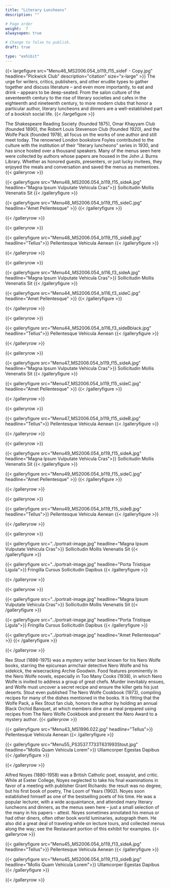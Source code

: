 ```yaml
---
title: "Literary Luncheons"
description: ""

# Page order
weight:  7
alwaysopen: true

# Change to false to publish.
draft: true

type: "exhibit"
---
```


{{< largefigure src="Menu46_MS2006.054_b119_f15_sideF - Copy.jpg"
                headline="Pickwick Club"
                description="citation"
                size="x-large" >}}
The urge for writers, critics, publishers, and other erudite types to gather together and discuss literature – and even more importantly, to eat and drink – appears to be deep-seated. From the salon culture of the seventeenth century to the rise of literary societies and cafes in the eighteenth and nineteenth century, to more modern clubs that honor a particular author, literary luncheons and dinners are a well-established part of a bookish social life. 
{{< /largefigure >}}

The Shakespeare Reading Society (founded 1875), Omar Khayyam Club (founded 1890), the Robert Louis Stevenson Club (founded 1920), and the Wolfe Pack (founded 1978), all focus on the works of one author and still meet today. The renowned London bookstore Foyles contributed to the culture with the institution of their “literary luncheons” series in 1930, and has since hosted over a thousand speakers. Many of the menus seen here were collected by authors whose papers are housed in the John J. Burns Library. Whether as honored guests, presenters, or just lucky invitees, they enjoyed the meals and conversation and saved the menus as mementoes. 
{{< galleryrow >}}

{{< galleryfigure src="Menu48_MS2006.054_b119_f15_sideA.jpg"
           headline="Magna Ipsum Vulputate Vehicula Cras">}} Sollicitudin Mollis Venenatis Sit
{{< /galleryfigure >}}

{{< galleryfigure src="Menu48_MS2006.054_b119_f15_sideC.jpg"
           headline="Amet Pellentesque" >}}
{{< /galleryfigure >}}

{{< /galleryrow >}}

{{< galleryrow >}}

{{< galleryfigure src="Menu48_MS2006.054_b119_f15_sideB.jpg"
           headline="Tellus">}} Pellentesque Vehicula Aenean
{{< /galleryfigure >}}

{{< /galleryrow >}}

{{< galleryrow >}}

{{< galleryfigure src="Menu44_MS2006.054_b116_f3_sideA.jpg"
           headline="Magna Ipsum Vulputate Vehicula Cras">}} Sollicitudin Mollis Venenatis Sit
{{< /galleryfigure >}}

{{< galleryfigure src="Menu44_MS2006.054_b116_f3_sideC.jpg"
           headline="Amet Pellentesque" >}}
{{< /galleryfigure >}}

{{< /galleryrow >}}

{{< galleryrow >}}

{{< galleryfigure src="Menu44_MS2006.054_b116_f3_sideBblack.jpg"
           headline="Tellus">}} Pellentesque Vehicula Aenean
{{< /galleryfigure >}}

{{< /galleryrow >}}

{{< galleryrow >}}

{{< galleryfigure src="Menu47_MS2006.054_b119_f15_sideA.jpg"
           headline="Magna Ipsum Vulputate Vehicula Cras">}} Sollicitudin Mollis Venenatis Sit
{{< /galleryfigure >}}

{{< galleryfigure src="Menu47_MS2006.054_b119_f15_sideC.jpg"
           headline="Amet Pellentesque" >}}
{{< /galleryfigure >}}

{{< /galleryrow >}}

{{< galleryrow >}}

{{< galleryfigure src="Menu47_MS2006.054_b119_f15_sideB.jpg"
           headline="Tellus">}} Pellentesque Vehicula Aenean
{{< /galleryfigure >}}

{{< /galleryrow >}}

{{< galleryrow >}}

{{< galleryfigure src="Menu49_MS2006.054_b119_f15_sideA.jpg"
           headline="Magna Ipsum Vulputate Vehicula Cras">}} Sollicitudin Mollis Venenatis Sit
{{< /galleryfigure >}}

{{< galleryfigure src="Menu49_MS2006.054_b119_f15_sideC.jpg"
           headline="Amet Pellentesque" >}}
{{< /galleryfigure >}}

{{< /galleryrow >}}

{{< galleryrow >}}

{{< galleryfigure src="Menu49_MS2006.054_b119_f15_sideB.jpg"
           headline="Tellus">}} Pellentesque Vehicula Aenean
{{< /galleryfigure >}}

{{< /galleryrow >}}

{{< galleryrow >}}

{{< galleryfigure src="../portrait-image.jpg"
           headline="Magna Ipsum Vulputate Vehicula Cras">}} Sollicitudin Mollis Venenatis Sit
{{< /galleryfigure >}}

{{< galleryfigure src="../portrait-image.jpg"
           headline="Porta Tristique Ligula">}} Fringilla Cursus Sollicitudin Dapibus
{{< /galleryfigure >}}

{{< /galleryrow >}}

{{< galleryrow >}}

{{< galleryfigure src="../portrait-image.jpg"
           headline="Magna Ipsum Vulputate Vehicula Cras">}} Sollicitudin Mollis Venenatis Sit
{{< /galleryfigure >}}

{{< galleryfigure src="../portrait-image.jpg"
           headline="Porta Tristique Ligula">}} Fringilla Cursus Sollicitudin Dapibus
{{< /galleryfigure >}}

{{< galleryfigure src="../portrait-image.jpg"
           headline="Amet Pellentesque" >}}
{{< /galleryfigure >}}

{{< /galleryrow >}}

Rex Stout (1886-1975) was a mystery writer best known for his Nero Wolfe books, starring the epicurean armchair detective Nero Wolfe and his sidekick, the wisecracking Archie Goodwin. Food features prominently in the Nero Wolfe novels, especially in Too Many Cooks (1938), in which Nero Wolfe is invited to address a group of great chefs. Murder inevitably ensues, and Wolfe must uncover a secret recipe and ensure the killer gets his just deserts. Stout even published The Nero Wolfe Cookbook (1973), compiling recipes for many of the dishes mentioned in the books. It is fitting that the Wolfe Pack, a Rex Stout fan club, honors the author by holding an annual Black Orchid Banquet, at which members dine on a meal prepared using recipes from The Nero Wolfe Cookbook and present the Nero Award to a mystery author.
{{< galleryrow >}}

{{< galleryfigure src="Menu43_MS1996.022.jpg"
           headline="Tellus">}} Pellentesque Vehicula Aenean
{{< /galleryfigure >}}

{{< galleryfigure src="Menu55_PS3537.T733T631993Stout.jpg"
           headline="Mollis Quam Vehicula Lorem">}} Ullamcorper Egestas Dapibus
{{< /galleryfigure >}}

{{< /galleryrow >}}

Alfred Noyes (1880-1958) was a British Catholic poet, essayist, and critic. While at Exeter College, Noyes neglected to take his final examinations in favor of a meeting with publisher Grant Richards: the result was no degree, but his first book of poetry, The Loom of Years (1902). Noyes soon established himself as one of the bestselling poets of his time. He was a popular lecturer, with a wide acquaintance, and attended many literary luncheons and dinners, as the menus seen here – just a small selection of the many in his papers – attest. Noyes sometimes annotated his menus or had other diners, often other book world luminaries, autograph them. He also did a great deal of traveling while on lecture tours, and collected menus along the way; see the Restaurant portion of this exhibit for examples.
{{< galleryrow >}}

{{< galleryfigure src="Menu45_MS2006.054_b119_f13_sideA.jpg"
           headline="Tellus">}} Pellentesque Vehicula Aenean
{{< /galleryfigure >}}

{{< galleryfigure src="Menu45_MS2006.054_b119_f13_sideB.jpg"
           headline="Mollis Quam Vehicula Lorem">}} Ullamcorper Egestas Dapibus
{{< /galleryfigure >}}

{{< /galleryrow >}}
